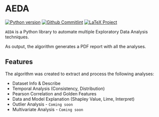 # AEDA

[![Python version](https://img.shields.io/badge/python-v3.9.5-blue.svg?logo=python)](https://www.python.org/downloads/) [![Github Commitlint](https://img.shields.io/badge/github-commitlint-green.svg?logo=github)](https://github.com/conventional-changelog/commitlint/tree/master/%40commitlint/config-conventional) [![LaTeX Project](https://img.shields.io/badge/LaTeX-project-green.svg?logo=latex)](https://www.latex-project.org/get/#tex-distributions)

`AEDA` is a Python library to automate multiple Exploratory Data Analysis techniques.

As output, the algorithm generates a PDF report with all the analyses.


## Features
The algorithm was created to extract and process the following analyses:
* Dataset Info & Describe
* Temporal Analysis (Consistency, Distribution)
* Pearson Correlation and Golden Features
* Data and Model Explanation (Shapley Value, Lime, Interpret)
* Outlier Analysis - `Coming soon`
* Multivariate Analysis - `Coming soon`
